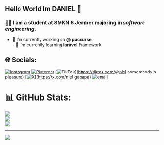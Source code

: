 ## Hello World Im DANIEL  👋

### 👨‍💻 I am a student at SMKN 6 Jember majoring in *software engineering*.
- 🔭 I’m currently working on **@ pucourse**<br>- 🌱 I’m currently learning **laravel** Framework


## 🌐 Socials:
[![Instagram](https://img.shields.io/badge/Instagram-%23E4405F.svg?logo=Instagram&logoColor=white)](https://instagram.com/_nielstecu) [![Pinterest](https://img.shields.io/badge/Pinterest-%23E60023.svg?logo=Pinterest&logoColor=white)](https://pinterest.com/vinzz) [![TikTok](https://img.shields.io/badge/TikTok-%23000000.svg?logo=TikTok&logoColor=white)](https://tiktok.com/@niel somembody's pleasure) [![X](https://img.shields.io/badge/X-black.svg?logo=X&logoColor=white)](https://x.com/niel gapapa) [![email](https://img.shields.io/badge/Email-D14836?logo=gmail&logoColor=white)](mailto:muhdanielalhari0@gmail.com) 
# 📊 GitHub Stats:
![](https://github-readme-stats.vercel.app/api?username=muhdanielalhari3-star&theme=dark&hide_border=false&include_all_commits=false&count_private=false)<br/>
![](https://nirzak-streak-stats.vercel.app/?user=muhdanielalhari3-star&theme=dark&hide_border=false)<br/>
![](https://github-readme-stats.vercel.app/api/top-langs/?username=muhdanielalhari3-star&theme=dark&hide_border=false&include_all_commits=false&count_private=false&layout=compact)

---
[![](https://visitcount.itsvg.in/api?id=muhdanielalhari3-star&icon=0&color=0)](https://visitcount.itsvg.in)

<!-- Proudly created with GPRM ( https://gprm.itsvg.in ) -->